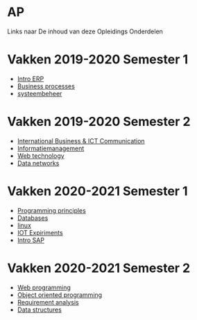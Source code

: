  # AP
Links naar De inhoud van deze Opleidings Onderdelen

 # Vakken 2019-2020 Semester 1  
- [Intro ERP](https://bamaflexweb.ap.be/BMFUIDetailxOLOD.aspx?a=138638&b=5&c=1)
- [Business processes](https://bamaflexweb.ap.be/BMFUIDetailxOLOD.aspx?a=137004&b=5&c=1)
- [systeembeheer]()

# Vakken 2019-2020 Semester 2
- [International Business & ICT Communication](https://bamaflexweb.ap.be/BMFUIDetailxOLOD.aspx?a=136992&b=5&c=1)
- [Informatiemanagement]( https://bamaflexweb.ap.be/BMFUIDetailxOLOD.aspx?a=137033&b=5&c=1)
- [Web technology](https://bamaflexweb.ap.be/BMFUIDetailxOLOD.aspx?a=138340&b=5&c=1)
- [Data networks](https://bamaflexweb.ap.be/BMFUIDetailxOLOD.aspx?a=137004&b=5&c=1)
  
# Vakken 2020-2021 Semester 1
- [Programming principles]( https://bamaflexweb.ap.be/BMFUIDetailxOLOD.aspx?a=136214&b=5&c=1)
- [Databases](https://bamaflexweb.ap.be/BMFUIDetailxOLOD.aspx?a=138318&b=5&c=1 )
- [linux](https://bamaflexweb.ap.be/BMFUIDetailxOLOD.aspx?a=138320&b=5&c=1 )
- [IOT Expiriments](https://bamaflexweb.ap.be/BMFUIDetailxOLOD.aspx?a=138323&b=5&c=1)
- [Intro SAP](https://bamaflexweb.ap.be/BMFUIDetailxOLOD.aspx?a=137009&b=5&c=1)

  
  
# Vakken 2020-2021 Semester 2
- [Web programming](https://bamaflexweb.ap.be/BMFUIDetailxOLOD.aspx?a=138325&b=5&c=1)
- [Object oriented programming](https://bamaflexweb.ap.be/BMFUIDetailxOLOD.aspx?a=138331&b=5&c=1)
- [Requirement analysis](https://bamaflexweb.ap.be/BMFUIDetailxOLOD.aspx?a=138330&b=5&c=1)
- [Data structures](https://bamaflexweb.ap.be/BMFUIDetailxOLOD.aspx?a=138329&b=5&c=1)
 
 





